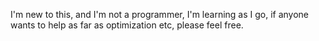 I'm new to this, and I'm not a programmer, I'm learning as I go, if anyone wants to help as far as optimization etc, please feel free.
